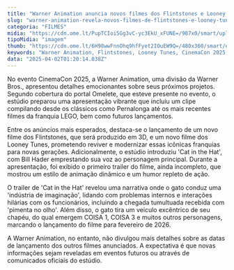 ```yaml
---
title: "Warner Animation anuncia novos filmes dos Flintstones e Looney Tunes"
slug: "warner-animation-revela-novos-filmes-de-flintstones-e-looney-tunes"
categoria: "FILMES"
midia: "https://cdn.ome.lt/PupTCIoi5Gg3vC-yc3EkU_xFUNE=/987x0/smart/uploads/conteudo/fotos/Design_sem_nome_-_2025-04-01T220708.899.png"
tipoMidia: "imagem"
thumb: "https://cdn.ome.lt/6H98wwFnnOhq9hfFyet2IOuEW9Q=/480x360/smart/extras/conteudos/Design_sem_nome_-_2025-04-01T220708.899.png"
keywords: "Warner Animation, Flintstones, Looney Tunes, CinemaCon 2025, filmes de animação"
data: "2025-04-02T01:20:14.038Z"
---
```


No evento CinemaCon 2025, a Warner Animation, uma divisão da Warner Bros., apresentou detalhes emocionantes sobre seus próximos projetos. Segundo cobertura do portal Omelete, que esteve presente no evento, o estúdio preparou uma apresentação vibrante que incluiu um clipe compilando desde os clássicos como Pernalonga até os mais recentes filmes da franquia LEGO, bem como futuros lançamentos.

Entre os anúncios mais esperados, destaca-se o lançamento de um novo filme dos Flintstones, que será produzido em 3D, e um novo filme dos Looney Tunes, prometendo reviver e modernizar essas icônicas franquias para novas gerações. Adicionalmente, o estúdio introduziu 'Cat in the Hat', com Bill Hader emprestando sua voz ao personagem principal. Durante a apresentação, foi exibido o primeiro trailer do filme, ainda incompleto, que mostrou um estilo de animação dinâmico e um humor repleto de ação.

O trailer de 'Cat in the Hat' revelou uma narrativa onde o gato conduz uma 'indústria de imaginação', lidando com problemas internos e interações hilárias com os funcionários, incluindo a chegada tumultuada recebida com 'pimenta no olho'. Além disso, o gato tira um veículo excêntrico de seu chapéu, do qual emergem COISA 1, COISA 3 e muitos outros personagens, marcando o lançamento do filme para fevereiro de 2026.

A Warner Animation, no entanto, não divulgou mais detalhes sobre as datas de lançamento dos outros filmes anunciados. A expectativa é que novas informações sejam reveladas em eventos futuros ou através de comunicados oficiais do estúdio.